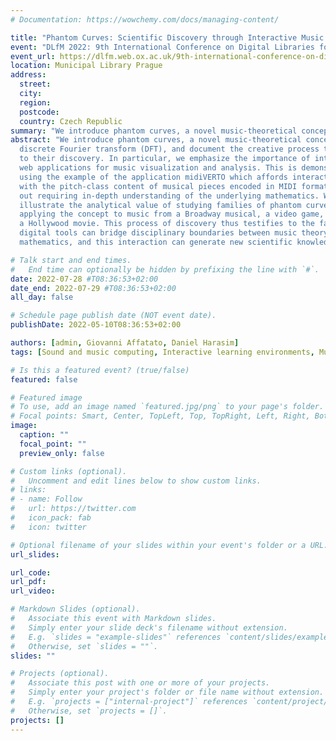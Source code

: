 ```yaml
---
# Documentation: https://wowchemy.com/docs/managing-content/

title: "Phantom Curves: Scientific Discovery through Interactive Music Visualization"
event: "DLfM 2022: 9th International Conference on Digital Libraries for Musicology"
event_url: https://dlfm.web.ox.ac.uk/9th-international-conference-on-digital-libraries-for-musicology
location: Municipal Library Prague
address:
  street:
  city: 
  region: 
  postcode:
  country: Czech Republic
summary: "We introduce phantom curves, a novel music-theoretical concept based on the discrete Fourier transform (DFT), and document the creative process that led to their discovery."
abstract: "We introduce phantom curves, a novel music-theoretical concept based on the
  discrete Fourier transform (DFT), and document the creative process that led
  to their discovery. In particular, we emphasize the importance of interactive
  web applications for music visualization and analysis. This is demonstrated
  using the example of the application midiVERTO which affords interactions
  with the pitch-class content of musical pieces encoded in MIDI format with-
  out requiring in-depth understanding of the underlying mathematics. We
  illustrate the analytical value of studying families of phantom curves by
  applying the concept to music from a Broadway musical, a video game, and
  a Hollywood movie. This process of discovery thus testifies to the fact that
  digital tools can bridge disciplinary boundaries between music theory and
  mathematics, and this interaction can generate new scientific knowledge."

# Talk start and end times.
#   End time can optionally be hidden by prefixing the line with `#`.
date: 2022-07-28 #T08:36:53+02:00
date_end: 2022-07-29 #T08:36:53+02:00
all_day: false

# Schedule page publish date (NOT event date).
publishDate: 2022-05-10T08:36:53+02:00

authors: [admin, Giovanni Affatato, Daniel Harasim]
tags: [Sound and music computing, Interactive learning environments, Music retrieval, Visualization toolkits, Scientific visualization]

# Is this a featured event? (true/false)
featured: false

# Featured image
# To use, add an image named `featured.jpg/png` to your page's folder. 
# Focal points: Smart, Center, TopLeft, Top, TopRight, Left, Right, BottomLeft, Bottom, BottomRight.
image:
  caption: ""
  focal_point: ""
  preview_only: false

# Custom links (optional).
#   Uncomment and edit lines below to show custom links.
# links:
# - name: Follow
#   url: https://twitter.com
#   icon_pack: fab
#   icon: twitter

# Optional filename of your slides within your event's folder or a URL.
url_slides:

url_code:
url_pdf:
url_video:

# Markdown Slides (optional).
#   Associate this event with Markdown slides.
#   Simply enter your slide deck's filename without extension.
#   E.g. `slides = "example-slides"` references `content/slides/example-slides.md`.
#   Otherwise, set `slides = ""`.
slides: ""

# Projects (optional).
#   Associate this post with one or more of your projects.
#   Simply enter your project's folder or file name without extension.
#   E.g. `projects = ["internal-project"]` references `content/project/deep-learning/index.md`.
#   Otherwise, set `projects = []`.
projects: []
---
```

